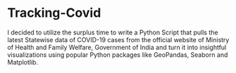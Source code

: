 # Tracking-Covid
 I decided to utilize the surplus time to write a Python Script that pulls the latest Statewise data of COVID-19 cases from the official website of Ministry of Health and Family Welfare, Government of India and turn it into insightful visualizations using popular Python packages like GeoPandas, Seaborn and Matplotlib.
